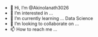 - 👋 Hi, I’m @Akinolanath3026
- 👀 I’m interested in ...
- 🌱 I’m currently learning ... Data Science
- 💞️ I’m looking to collaborate on ...
- 📫 How to reach me ...

<!---
Akinolanath3026/Akinolanath3026 is a ✨ special ✨ repository because its `README.md` (this file) appears on your GitHub profile.
You can click the Preview link to take a look at your changes.
--->
